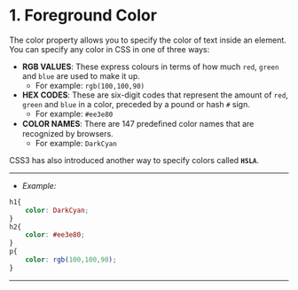 # 1. Foreground Color

The color property allows you to specify the color of text inside an element. You can specify any color in CSS in one of three ways:
- **RGB VALUES**: These express colours in terms of how much `red`, `green` and `blue` are used to make it up. 
	- For example: `rgb(100,100,90)`
- **HEX CODES**: These are six-digit codes that represent the amount of `red`, `green` and `blue` in a color, preceded by a pound or hash `#` sign. 
	- For example: `#ee3e80`
- **COLOR NAMES**: There are 147 predeﬁned color names that are recognized by browsers. 
	- For example: `DarkCyan`

CSS3 has also introduced another way to specify colors called **`HSLA`**.

---
- *Example:*

```css
h1{
	color: DarkCyan;
}
h2{
	color: #ee3e80;
}
p{
	color: rgb(100,100,90);
}
```

---
